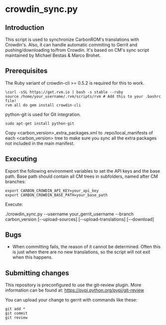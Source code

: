 crowdin_sync.py
==================

Introduction
------------
This script is used to synchronize CarbonROM's translations with Crowdin's. Also, it can handle
automatic commiting to Gerrit and pushing/downloading to/from Crowdin. It's based on CM's sync
script maintained by Michael Bestas & Marco Brohet.

Prerequisites
-------------
The Ruby variant of crowdin-cli >= 0.5.2 is required for this to work.

    \curl -sSL https://get.rvm.io | bash -s stable --ruby
    source /home/your_username/.rvm/scripts/rvm # Add this to your .bashrc file!
    rvm all do gem install crowdin-cli

python-git is used for Git integration.

    sudo apt-get install python-git

Copy <carbon_version>_extra_packages.xml to .repo/local_manifests of each <carbon_version> tree
to make sure you sync all the extra packages not included in the main manifest.

Executing
---------
Export the following environment variables to set the API keys and the base path.
Base path should contain all CM trees in subfolders, named after CM branches:

    export CARBON_CROWDIN_API_KEY=your_api_key
    export CARBON_CROWDIN_BASE_PATH=your_base_path

Execute:

 ./crowdin_sync.py --username your_gerrit_username --branch carbon_version [--upload-sources] [--upload-translations] [--download]

Bugs
----
 - When committing fails, the reason of it cannot be determined. Often this is just when there
   are no new translations, so the script will not exit when this happens.

Submitting changes
------------------
This repository is preconfigured to use the git-review plugin. More information can be found at:
https://pypi.python.org/pypi/git-review

You can upload your change to gerrit with commands like these:

    git add *
    git commit
    git review
